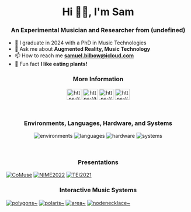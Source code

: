 <h1 align="center">Hi 👋🏻, I'm Sam</h1>
<h3 align="center">An Experimental Musician and Researcher from (undefined)</h3>


- 📐 I graduate in 2024 with a PhD in Music Technologies
- 💬 Ask me about **Augmented Reality, Music Technology**
- 📫 How to reach me **samuel.bilbow@icloud.com**
- 🌱 Fun fact **I like eating plants!**


<h3 align="center">More Information</h2>

<p align="center">
<a href="https://www.linkedin.com/in/sambilbow/" target="blank"><img align="center" src="https://raw.githubusercontent.com/rahuldkjain/github-profile-readme-generator/master/src/images/icons/Social/linked-in-alt.svg" alt="https://www.linkedin.com/in/sambilbow/" height="30" width="40" /></a>
<a href="https://twitter.com/sambilbow" target="blank"><img align="center" src="https://raw.githubusercontent.com/rahuldkjain/github-profile-readme-generator/master/src/images/icons/Social/twitter.svg" alt="https://twitter.com/sambilbow" height="30" width="40" /></a>
<a href="https://www.youtube.com/channel/UCCT0erKaf3pnGUb61-3D2TA" target="blank"><img align="center" src="https://raw.githubusercontent.com/rahuldkjain/github-profile-readme-generator/master/src/images/icons/Social/youtube.svg" alt="https://www.youtube.com/channel/UCCT0erKaf3pnGUb61-3D2TA" height="30" width="40" /></a>
<a href="https://www.sambilbow.com" target="blank"><img align="center" src="https://raw.githubusercontent.com/rahuldkjain/github-profile-readme-generator/master/src/images/icons/Social/blogger.svg" alt="https://www.sambilbow.com" height="30" width="40" /></a>
</p>
<br>
<h3 align="center">Environments, Languages, Hardware, and Systems</h2>

<p align="center">
<img alt="environments" width="" src="https://skillicons.dev/icons?i=unity"/>
<img alt="languages" width="" src="https://skillicons.dev/icons?i=cs,py,swift,html,css"/>
<img alt="hardware" width="" src="https://skillicons.dev/icons?i=arduino,raspberrypi"/>
<img alt="systems" width="" src="https://skillicons.dev/icons?i=linux,docker,git"/>
</p>
<br>
<h3 align="center">Presentations</h2>
  
[![CoMuse](https://ytcards.demolab.com/?id=lkLRmX3Kumw&title=CoMuse&lang=en&timestamp=1657879080&background_color=%230d1117&title_color=%23ffffff&stats_color=%23dedede&width=270&duration=334 "CoMuse")](https://www.youtube.com/watch?v=lkLRmX3Kumw)
[![NIME2022](https://ytcards.demolab.com/?id=eCdQku5hFOE&title=NIME2022&lang=en&timestamp=1658311080&background_color=%230d1117&title_color=%23ffffff&stats_color=%23dedede&width=270&duration=548 "NIME2022")](https://www.youtube.com/watch?v=eCdQku5hFOE)
[![TEI2021](https://ytcards.demolab.com/?id=zyO43URZZDk&title=TEI2021&lang=en&timestamp=1613296680&background_color=%230d1117&title_color=%23ffffff&stats_color=%23dedede&width=270&duration=743 "TEI2021")](https://www.youtube.com/watch?v=zyO43URZZDk)
<br>
<h3 align="center">Interactive Music Systems</h2>

[![polygons~](https://ytcards.demolab.com/?id=9IErsDvhXjM&title=polygons~&lang=en&timestamp=1645264680&background_color=%230d1117&title_color=%23ffffff&stats_color=%23dedede&width=200&duration=1049 "polygons~")](https://www.youtube.com/watch?v=9IErsDvhXjM)
[![polaris~](https://ytcards.demolab.com/?id=lCBgMs8ULj0&title=polaris~&lang=en&timestamp=1634896680&background_color=%230d1117&title_color=%23ffffff&stats_color=%23dedede&width=200&duration=528 "polaris~")](https://www.youtube.com/watch?v=lCBgMs8ULj0)
[![area~](https://ytcards.demolab.com/?id=SPd-f2EXuIQ&title=area~&lang=en&timestamp=1594979880&background_color=%230d1117&title_color=%23ffffff&stats_color=%23dedede&width=200&duration=157 "area~")](https://www.youtube.com/watch?v=SPd-f2EXuIQ)
[![nodenecklace~](https://ytcards.demolab.com/?id=bJlT2-Fhyzc&title=nodenecklace~&lang=en&timestamp=1563530280&background_color=%230d1117&title_color=%23ffffff&stats_color=%23dedede&width=200&duration=4877 "nodenecklace~")](https://www.youtube.com/watch?v=bJlT2-Fhyzc)

<!-- 
1657879080 CoMuse https://www.youtube.com/watch?v=lkLRmX3Kumw
1658311080 NIME2022 https://www.youtube.com/watch?v=eCdQku5hFOE
1613296680 TEI2021 https://www.youtube.com/watch?v=zyO43URZZDk
1645264680 polygons~ https://www.youtube.com/watch?v=9IErsDvhXjM
1634896680 polaris~ https://www.youtube.com/watch?v=lCBgMs8ULj0
1594979880 area~ https://www.youtube.com/watch?v=SPd-f2EXuIQ
1563530280 nodenecklace~ https://www.youtube.com/watch?v=bJlT2-Fhyzc
-->
